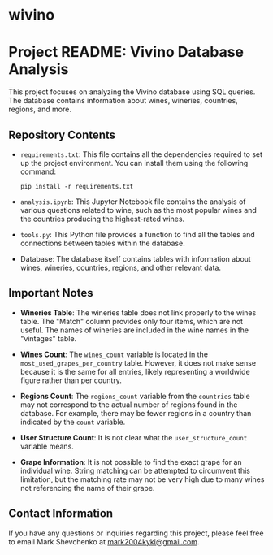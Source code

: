 # wivino

# Project README: Vivino Database Analysis

This project focuses on analyzing the Vivino database using SQL queries. The database contains information about wines, wineries, countries, regions, and more.

## Repository Contents

- `requirements.txt`: This file contains all the dependencies required to set up the project environment. You can install them using the following command:

    ```
    pip install -r requirements.txt
    ```

- `analysis.ipynb`: This Jupyter Notebook file contains the analysis of various questions related to wine, such as the most popular wines and the countries producing the highest-rated wines.

- `tools.py`: This Python file provides a function to find all the tables and connections between tables within the database.

- Database: The database itself contains tables with information about wines, wineries, countries, regions, and other relevant data.

## Important Notes

- **Wineries Table**: The wineries table does not link properly to the wines table. The "Match" column provides only four items, which are not useful. The names of wineries are included in the wine names in the "vintages" table.

- **Wines Count**: The `wines_count` variable is located in the `most_used_grapes_per_country` table. However, it does not make sense because it is the same for all entries, likely representing a worldwide figure rather than per country.

- **Regions Count**: The `regions_count` variable from the `countries` table may not correspond to the actual number of regions found in the database. For example, there may be fewer regions in a country than indicated by the `count` variable.

- **User Structure Count**: It is not clear what the `user_structure_count` variable means.

- **Grape Information**: It is not possible to find the exact grape for an individual wine. String matching can be attempted to circumvent this limitation, but the matching rate may not be very high due to many wines not referencing the name of their grape.

## Contact Information

If you have any questions or inquiries regarding this project, please feel free to email Mark Shevchenko at mark2004kyki@gmail.com.

